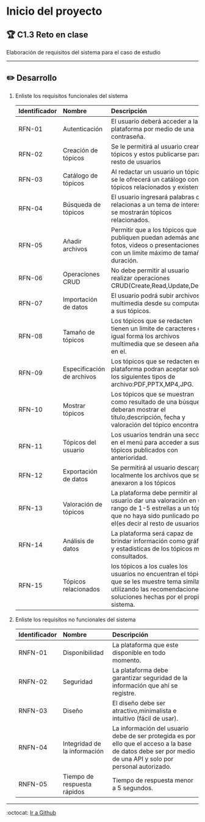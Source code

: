 # Inicio del proyecto

## :trophy: C1.3 Reto en clase

Elaboración de requisitos del sistema para el caso de estudio
___

## :pencil2: Desarrollo

1. Enliste los requisitos funcionales del sistema
   
    Identificador | Nombre | Descripción
    :--|:--|:--
    RFN-01|Autenticación|El usuario deberá acceder a la plataforma por medio de una contraseña. 
    RFN-02|Creación de tópicos|Se le permitirá al usuario crear tópicos y estos publicarse para el resto de usuarios 
    RFN-03|Catálogo de tópicos|Al redactar un usuario un tópico, se le ofrecerá un catálogo con tópicos relacionados y existentes.
    RFN-04|Búsqueda de tópicos|El usuario ingresará palabras clave relacionas a un tema de interes y se mostrarán tópicos relacionados.
    RFN-05|Añadir archivos|Permitir que a los tópicos que se publiquen puedan además anexar fotos, videos o presentaciones con un limite máximo de tamaño y duración.
    RFN-06|Operaciones CRUD|No debe permitir al usuario realizar operaciones CRUD(Create,Read,Update,Delete)
    RFN-07|Importación de datos|El usuario podrá subir archivos multimedia desde su computadora a sus tópicos.
    RFN-08|Tamaño de tópicos|Los tópicos que se redacten tienen un limite de caracteres de igual forma los archivos multimedia que se deseen añadir en el.
    RFN-09|Especificación de archivos|Los tópicos que se redacten en la plataforma podran aceptar solo los siguientes tipos de archivo:PDF,PPTX,MP4,JPG.
    RFN-10|Mostrar tópicos|Los tópicos que se muestran como resultado de una búsqueda deberan mostrar el título,descripción, fecha y valoración del tópico encontrado.  
    RFN-11|Tópicos del usuario|Los usuarios tendrán una sección en el menú para acceder a sus tópicos publicados con anterioridad.
    RFN-12|Exportación de datos|Se permitirá al usuario descargar localmente los archivos que se anexaron a los tópicos
    RFN-13|Valoración de tópicos|La plataforma debe permitir al usuario dar una valoración en un rango de 1-5 estrellas a un tópico que no haya sido punlicado por el(es decir al resto de usuarios).
    RFN-14|Análisis de datos|La plataforma será capaz de brindar información como gráficas y estadisticas de los tópicos mas consultados.
    RFN-15|Tópicos relacionados|los tópicos a los cuales los usuarios no encuentran el tópico que se les muestre tema similares, utilizando las recomendaciones o soluciones hechas por el propio sistema.
 
2. Enliste los requisitos no funcionales del sistema
   
    Identificador | Nombre | Descripción
    :--|:--|:--
    RNFN-01|Disponibilidad|La plataforma que este disponible en todo momento.
    RNFN-02|Seguridad|La plataforma debe garantizar seguridad de la información que ahí se registre.
    RNFN-03|Diseño|El diseño debe ser atractivo,minimalista e intuitivo (fácil de usar).
    RNFN-04|Integridad de la información|La información del usuario debe de ser protegida es por ello que el acceso a la base de datos debe ser por medio de una API y solo por personal autorizado.
    RNFN-05|Tiempo de respuesta rápidos|Tiempo de respuesta menor a 5 segundos.

___

:octocat: [Ir a Github](https://github.com/yessi-github/AnalisisAvanzado-2021.git)